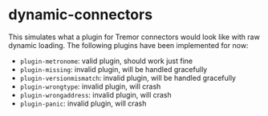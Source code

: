 # dynamic-connectors

This simulates what a plugin for Tremor connectors would look like with raw
dynamic loading. The following plugins have been implemented for now:

* `plugin-metronome`: valid plugin, should work just fine
* `plugin-missing`: invalid plugin, will be handled gracefully
* `plugin-versionmismatch`: invalid plugin, will be handled gracefully
* `plugin-wrongtype`: invalid plugin, will crash
* `plugin-wrongaddress`: invalid plugin, will crash
* `plugin-panic`: invalid plugin, will crash
